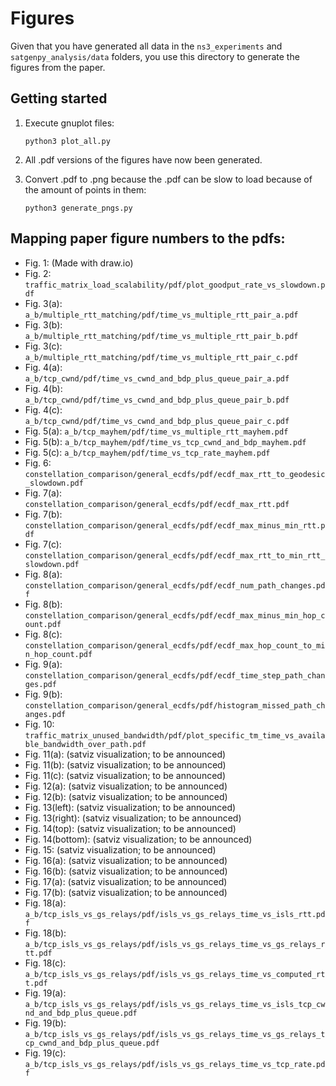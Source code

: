 # Figures

Given that you have generated all data in the `ns3_experiments` and `satgenpy_analysis/data` folders, you use this directory to generate the figures from the paper.

## Getting started

1. Execute gnuplot files:
   ```
   python3 plot_all.py
   ```
   
2. All .pdf versions of the figures have now been generated.

3. Convert .pdf to .png because the .pdf can be slow to load because of the amount of points in them:
   ```
   python3 generate_pngs.py
   ```

## Mapping paper figure numbers to the pdfs:

* Fig. 1: (Made with draw.io)
* Fig. 2: `traffic_matrix_load_scalability/pdf/plot_goodput_rate_vs_slowdown.pdf`
* Fig. 3(a): `a_b/multiple_rtt_matching/pdf/time_vs_multiple_rtt_pair_a.pdf`
* Fig. 3(b): `a_b/multiple_rtt_matching/pdf/time_vs_multiple_rtt_pair_b.pdf`
* Fig. 3(c): `a_b/multiple_rtt_matching/pdf/time_vs_multiple_rtt_pair_c.pdf`
* Fig. 4(a): `a_b/tcp_cwnd/pdf/time_vs_cwnd_and_bdp_plus_queue_pair_a.pdf`
* Fig. 4(b): `a_b/tcp_cwnd/pdf/time_vs_cwnd_and_bdp_plus_queue_pair_b.pdf`
* Fig. 4(c): `a_b/tcp_cwnd/pdf/time_vs_cwnd_and_bdp_plus_queue_pair_c.pdf`
* Fig. 5(a): `a_b/tcp_mayhem/pdf/time_vs_multiple_rtt_mayhem.pdf`
* Fig. 5(b): `a_b/tcp_mayhem/pdf/time_vs_tcp_cwnd_and_bdp_mayhem.pdf`
* Fig. 5(c): `a_b/tcp_mayhem/pdf/time_vs_tcp_rate_mayhem.pdf`
* Fig. 6: `constellation_comparison/general_ecdfs/pdf/ecdf_max_rtt_to_geodesic_slowdown.pdf`
* Fig. 7(a): `constellation_comparison/general_ecdfs/pdf/ecdf_max_rtt.pdf`
* Fig. 7(b): `constellation_comparison/general_ecdfs/pdf/ecdf_max_minus_min_rtt.pdf`
* Fig. 7(c): `constellation_comparison/general_ecdfs/pdf/ecdf_max_rtt_to_min_rtt_slowdown.pdf`
* Fig. 8(a): `constellation_comparison/general_ecdfs/pdf/ecdf_num_path_changes.pdf`
* Fig. 8(b): `constellation_comparison/general_ecdfs/pdf/ecdf_max_minus_min_hop_count.pdf`
* Fig. 8(c): `constellation_comparison/general_ecdfs/pdf/ecdf_max_hop_count_to_min_hop_count.pdf`
* Fig. 9(a): `constellation_comparison/general_ecdfs/pdf/ecdf_time_step_path_changes.pdf`
* Fig. 9(b): `constellation_comparison/general_ecdfs/pdf/histogram_missed_path_changes.pdf`
* Fig. 10: `traffic_matrix_unused_bandwidth/pdf/plot_specific_tm_time_vs_available_bandwidth_over_path.pdf`
* Fig. 11(a): (satviz visualization; to be announced)
* Fig. 11(b): (satviz visualization; to be announced)
* Fig. 11(c): (satviz visualization; to be announced)
* Fig. 12(a): (satviz visualization; to be announced)
* Fig. 12(b): (satviz visualization; to be announced)
* Fig. 13(left): (satviz visualization; to be announced)
* Fig. 13(right): (satviz visualization; to be announced)
* Fig. 14(top): (satviz visualization; to be announced)
* Fig. 14(bottom): (satviz visualization; to be announced)
* Fig. 15: (satviz visualization; to be announced)
* Fig. 16(a): (satviz visualization; to be announced)
* Fig. 16(b): (satviz visualization; to be announced)
* Fig. 17(a): (satviz visualization; to be announced)
* Fig. 17(b): (satviz visualization; to be announced)
* Fig. 18(a): `a_b/tcp_isls_vs_gs_relays/pdf/isls_vs_gs_relays_time_vs_isls_rtt.pdf`
* Fig. 18(b): `a_b/tcp_isls_vs_gs_relays/pdf/isls_vs_gs_relays_time_vs_gs_relays_rtt.pdf`
* Fig. 18(c): `a_b/tcp_isls_vs_gs_relays/pdf/isls_vs_gs_relays_time_vs_computed_rtt.pdf`
* Fig. 19(a): `a_b/tcp_isls_vs_gs_relays/pdf/isls_vs_gs_relays_time_vs_isls_tcp_cwnd_and_bdp_plus_queue.pdf`
* Fig. 19(b): `a_b/tcp_isls_vs_gs_relays/pdf/isls_vs_gs_relays_time_vs_gs_relays_tcp_cwnd_and_bdp_plus_queue.pdf`
* Fig. 19(c): `a_b/tcp_isls_vs_gs_relays/pdf/isls_vs_gs_relays_time_vs_tcp_rate.pdf`
